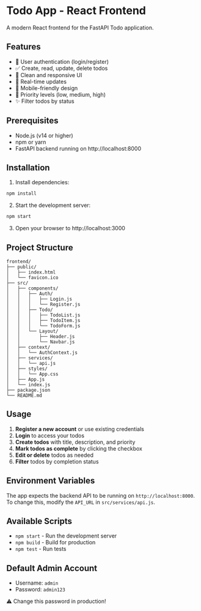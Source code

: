 # Todo App - React Frontend

A modern React frontend for the FastAPI Todo application.

## Features

- 🔐 User authentication (login/register)
- ✅ Create, read, update, delete todos
- 🎨 Clean and responsive UI
- 🔄 Real-time updates
- 📱 Mobile-friendly design
- 🎯 Priority levels (low, medium, high)
- ✨ Filter todos by status

## Prerequisites

- Node.js (v14 or higher)
- npm or yarn
- FastAPI backend running on http://localhost:8000

## Installation

1. Install dependencies:
```bash
npm install
```

2. Start the development server:
```bash
npm start
```

3. Open your browser to http://localhost:3000

## Project Structure

```
frontend/
├── public/
│   ├── index.html
│   └── favicon.ico
├── src/
│   ├── components/
│   │   ├── Auth/
│   │   │   ├── Login.js
│   │   │   └── Register.js
│   │   ├── Todo/
│   │   │   ├── TodoList.js
│   │   │   ├── TodoItem.js
│   │   │   └── TodoForm.js
│   │   └── Layout/
│   │       ├── Header.js
│   │       └── Navbar.js
│   ├── context/
│   │   └── AuthContext.js
│   ├── services/
│   │   └── api.js
│   ├── styles/
│   │   └── App.css
│   ├── App.js
│   └── index.js
├── package.json
└── README.md
```

## Usage

1. **Register a new account** or use existing credentials
2. **Login** to access your todos
3. **Create todos** with title, description, and priority
4. **Mark todos as complete** by clicking the checkbox
5. **Edit or delete** todos as needed
6. **Filter** todos by completion status

## Environment Variables

The app expects the backend API to be running on `http://localhost:8000`.
To change this, modify the `API_URL` in `src/services/api.js`.

## Available Scripts

- `npm start` - Run the development server
- `npm build` - Build for production
- `npm test` - Run tests

## Default Admin Account

- Username: `admin`
- Password: `admin123`

⚠️ Change this password in production!
